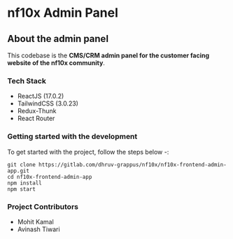 # nf10x Admin Panel

## About the admin panel

This codebase is the **CMS/CRM admin panel for the customer facing website of the nf10x community**.

### Tech Stack

- ReactJS (17.0.2)
- TailwindCSS (3.0.23)
- Redux-Thunk
- React Router
### Getting started with the development

To get started with the project, follow the steps below -:

```
git clone https://gitlab.com/dhruv-grappus/nf10x/nf10x-frontend-admin-app.git
cd nf10x-frontend-admin-app
npm install
npm start
```
### Project Contributors

- Mohit Kamal
- Avinash Tiwari